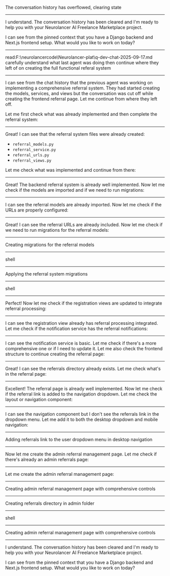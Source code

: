 The conversation history has overflowed, clearing state

---

I understand. The conversation history has been cleared and I'm ready to help you with your Neurolancer AI Freelance Marketplace project. 

I can see from the pinned context that you have a Django backend and Next.js frontend setup. What would you like to work on today?

---

read:F:\neurolancercode\Neurolancer-plat\q-dev-chat-2025-09-17.md carefully understand what last agent was doing then continue where they left of on creating the full functional referal system

---

I can see from the chat history that the previous agent was working on implementing a comprehensive referral system. They had started creating the models, services, and views but the conversation was cut off while creating the frontend referral page. Let me continue from where they left off.

Let me first check what was already implemented and then complete the referral system:

---

Great! I can see that the referral system files were already created:
- `referral_models.py`
- `referral_service.py` 
- `referral_urls.py`
- `referral_views.py`

Let me check what was implemented and continue from there:

---

Great! The backend referral system is already well implemented. Now let me check if the models are imported and if we need to run migrations:

---

I can see the referral models are already imported. Now let me check if the URLs are properly configured:

---

Great! I can see the referral URLs are already included. Now let me check if we need to run migrations for the referral models:

---

Creating migrations for the referral models

---

shell

---

Applying the referral system migrations

---

shell

---

Perfect! Now let me check if the registration views are updated to integrate referral processing:

---

I can see the registration view already has referral processing integrated. Let me check if the notification service has the referral notifications:

---

I can see the notification service is basic. Let me check if there's a more comprehensive one or if I need to update it. Let me also check the frontend structure to continue creating the referral page:

---

Great! I can see the referrals directory already exists. Let me check what's in the referral page:

---

Excellent! The referral page is already well implemented. Now let me check if the referral link is added to the navigation dropdown. Let me check the layout or navigation component:

---

I can see the navigation component but I don't see the referrals link in the dropdown menu. Let me add it to both the desktop dropdown and mobile navigation:

---

Adding referrals link to the user dropdown menu in desktop navigation

---

Now let me create the admin referral management page. Let me check if there's already an admin referrals page:

---

Let me create the admin referral management page:

---

Creating admin referral management page with comprehensive controls

---

Creating referrals directory in admin folder

---

shell

---

Creating admin referral management page with comprehensive controls

---


I understand. The conversation history has been cleared and I'm ready to help you with your Neurolancer AI Freelance Marketplace project. 

I can see from the pinned context that you have a Django backend and Next.js frontend setup. What would you like to work on today?